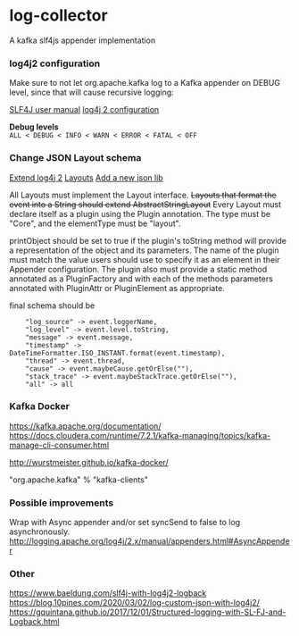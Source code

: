 # log-collector

A kafka slf4js appender implementation

### log4j2 configuration 

Make sure to not let org.apache.kafka log to a Kafka appender on DEBUG level, 
since that will cause recursive logging:

[SLF4J user manual](http://www.slf4j.org/manual.html)
[log4j 2 configuration](https://logging.apache.org/log4j/2.x/manual/configuration.html)

**Debug levels**  
`ALL < DEBUG < INFO < WARN < ERROR < FATAL < OFF`

### Change JSON Layout schema

[Extend log4j 2](https://logging.apache.org/log4j/2.x/manual/extending.html) 
[Layouts](https://logging.apache.org/log4j/2.x/manual/extending.html#Layouts)
[Add a new json lib](https://github.com/bolerio/mjson)

All Layouts must implement the Layout interface.
~~Layouts that format the event into a String should extend AbstractStringLayout~~
Every Layout must declare itself as a plugin using the Plugin annotation.
 The type must be "Core", and the elementType must be "layout". 
 
 printObject should be set to true if the plugin's toString method will provide a representation of the object and its parameters.
 The name of the plugin must match the value users should use to specify it as an element in their Appender configuration. The plugin also must provide a static method annotated as a PluginFactory and with each of the methods parameters annotated with PluginAttr or PluginElement as appropriate.

final schema should be
```
    "log_source" -> event.loggerName,
    "log_level" -> event.level.toString,
    "message" -> event.message,
    "timestamp" -> DateTimeFormatter.ISO_INSTANT.format(event.timestamp),
    "thread" -> event.thread,
    "cause" -> event.maybeCause.getOrElse(""),
    "stack_trace" -> event.maybeStackTrace.getOrElse(""),
    "all" -> all
```

### Kafka Docker

https://kafka.apache.org/documentation/
https://docs.cloudera.com/runtime/7.2.1/kafka-managing/topics/kafka-manage-cli-consumer.html

http://wurstmeister.github.io/kafka-docker/

"org.apache.kafka" % "kafka-clients"
  
### Possible improvements

Wrap with Async appender and/or set syncSend to false to log asynchronously.
http://logging.apache.org/log4j/2.x/manual/appenders.html#AsyncAppender

### Other
https://www.baeldung.com/slf4j-with-log4j2-logback
https://blog.10pines.com/2020/03/02/log-custom-json-with-log4j2/
https://gquintana.github.io/2017/12/01/Structured-logging-with-SL-FJ-and-Logback.html
